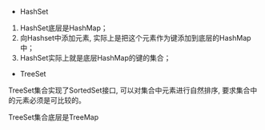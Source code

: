 - HashSet

1. HashSet底层是HashMap；
2. 向Hashset中添加元素, 实际上是把这个元素作为键添加到底层的HashMap中；
3. HashSet实际上就是底层HashMap的键的集合；

- TreeSet

TreeSet集合实现了SortedSet接口, 可以对集合中元素进行自然排序, 要求集合中的元素必须是可比较的。

TreeSet集合底层是TreeMap

